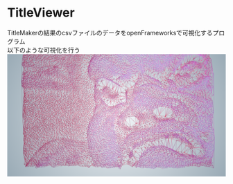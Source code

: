 # TitleViewer
TitleMakerの結果のcsvファイルのデータをopenFrameworksで可視化するプログラム  
以下のような可視化を行う  
![image](image/login_image.png)
